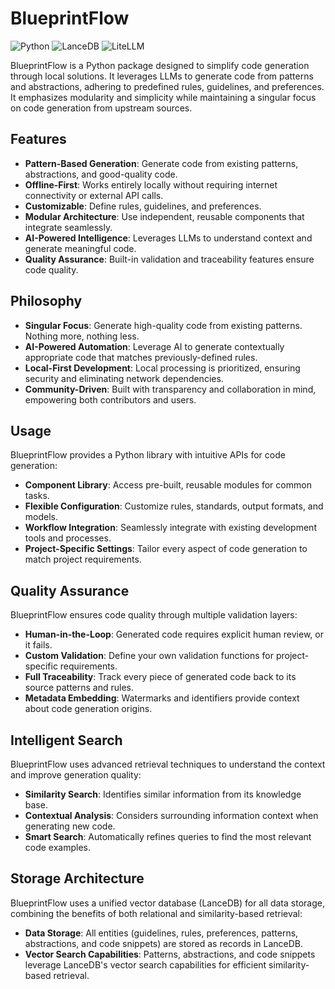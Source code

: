 # BlueprintFlow

![Python](https://img.shields.io/badge/Python-3.12%2B-2a5a83?logo=python)
![LanceDB](https://img.shields.io/badge/LanceDB-VectorStore-e56e4b)
![LiteLLM](https://img.shields.io/badge/LiteLLM-LLM%20Interface-2e8555)

BlueprintFlow is a Python package designed to simplify code generation through local solutions.
It leverages LLMs to generate code from patterns and abstractions, adhering to predefined rules, guidelines, and preferences.
It emphasizes modularity and simplicity while maintaining a singular focus on code generation from upstream sources.

## Features

- **Pattern-Based Generation**: Generate code from existing patterns, abstractions, and good-quality code.
- **Offline-First**: Works entirely locally without requiring internet connectivity or external API calls.
- **Customizable**: Define rules, guidelines, and preferences.
- **Modular Architecture**: Use independent, reusable components that integrate seamlessly.
- **AI-Powered Intelligence**: Leverages LLMs to understand context and generate meaningful code.
- **Quality Assurance**: Built-in validation and traceability features ensure code quality.

## Philosophy

- **Singular Focus**: Generate high-quality code from existing patterns. Nothing more, nothing less.
- **AI-Powered Automation**: Leverage AI to generate contextually appropriate code that matches previously-defined rules.
- **Local-First Development**: Local processing is prioritized, ensuring security and eliminating network dependencies.
- **Community-Driven**: Built with transparency and collaboration in mind, empowering both contributors and users.

## Usage

BlueprintFlow provides a Python library with intuitive APIs for code generation:

- **Component Library**: Access pre-built, reusable modules for common tasks.
- **Flexible Configuration**: Customize rules, standards, output formats, and models.
- **Workflow Integration**: Seamlessly integrate with existing development tools and processes.
- **Project-Specific Settings**: Tailor every aspect of code generation to match project requirements.

## Quality Assurance

BlueprintFlow ensures code quality through multiple validation layers:

- **Human-in-the-Loop**: Generated code requires explicit human review, or it fails.
- **Custom Validation**: Define your own validation functions for project-specific requirements.
- **Full Traceability**: Track every piece of generated code back to its source patterns and rules.
- **Metadata Embedding**: Watermarks and identifiers provide context about code generation origins.

## Intelligent Search

BlueprintFlow uses advanced retrieval techniques to understand the context and improve generation quality:

- **Similarity Search**: Identifies similar information from its knowledge base.
- **Contextual Analysis**: Considers surrounding information context when generating new code.
- **Smart Search**: Automatically refines queries to find the most relevant code examples.

## Storage Architecture

BlueprintFlow uses a unified vector database (LanceDB) for all data storage, combining the benefits of both relational and similarity-based retrieval:

- **Data Storage**: All entities (guidelines, rules, preferences, patterns, abstractions, and code snippets) are stored as records in LanceDB.
- **Vector Search Capabilities**: Patterns, abstractions, and code snippets leverage LanceDB's vector search capabilities for efficient similarity-based retrieval.
